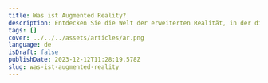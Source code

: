 ```yaml
---
title: Was ist Augmented Reality?
description: Entdecken Sie die Welt der erweiterten Realität, in der digitale Informationen nahtlos in die physische Welt integriert werden.
tags: []
cover: ../../../assets/articles/ar.png
language: de
isDraft: false
publishDate: 2023-12-12T11:28:19.578Z
slug: was-ist-augmented-reality
---
```


